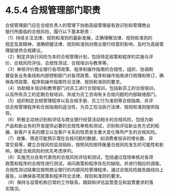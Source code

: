 # 4.5.4 合规管理部门职责

合规管理部门应在合规负责人的管理下协助高级管理层有效识别和管理商业<br />
    银行所面临的合规风险，履行以下基本职责：<br />
    （1）持续关注法律、规则和准则的最新发展，正确理解法律、规则和准则的<br />
    规定及其精神，准确把握法律、规则和准则对商业银行经营的影响，及时为高级管<br />
    理层提供合规建议。<br />
    （2）制定并执行风险为本的合规管理计划，包括特定政策和程序的实施与评<br />
    价、合规风险评估、合规性测试、合规培训与教育等。<br />
    （3）审核评价商业银行各项政策、程序和操作指南的合规性，组织、协调和<br />
    督促各业务条线和内部控制部门对各项政策、程序和操作指南进行梳理和修订，确<br />
    保各项政策、程序和操作指南符合法律、规则和准则的要求。<br />
    （4）协助相关培训和教育部门对员工进行合规培训，包括新员工的合规培训，<br />
    以及所有员工的定期合规培训，并成为员工咨询有关合规问题的内部联络部门。<br />
    （5）组织制定合规管理程序以及合规手册、员工行为准则等合规指南，并评<br />
    估合规管理程序和合规指南的适当性，为员工恰当执行法律、规则和准则提供指导。<br />
    （6）积极主动地识别和评估与商业银行经营活动相关的合规风险，包括为新<br />
    产品和新业务的开发提供必要的合规性审核和测试，识别和评估新业务方式的拓<br />
    展、新客户关系的建立以及客户关系的性质发生重大变化等所产生的合规风险。<br />
    （7）收集、筛选可能预示潜在合规问题的数据，如消费者投诉的增长数、异<br />
    常交易等，建立合规风险监测指标，按照风险矩阵衡量合规风险发生的可能性和影<br />
    响，确定合规风险的优先考虑序列。<br />
    （8）实施充分且有代表性的合规风险评估和测试，包括通过现场审核对各项<br />
    政策和程序的合规性进行测试，询问政策和程序存在的缺陷，并进行相应的调查。<br />
    合规性测试结果应按照商业银行的内部风险管理程序，通过合规风险报告路线向上<br />
    报告，以确保各项政策和程序符合法律、规则和准则的要求。<br />
    （9）保持与监管机构日常的工作联系，跟踪和评估监管意见和监管要求的落<br />
  实情况。